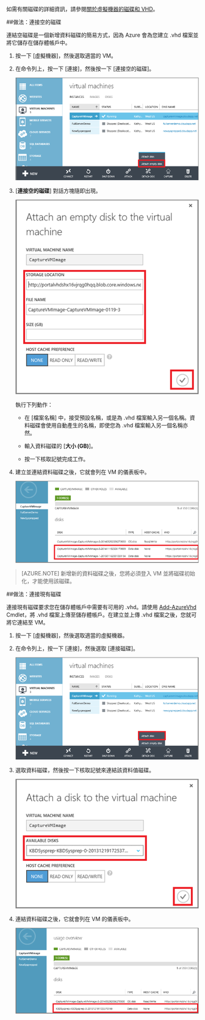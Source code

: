 
如需有關磁碟的詳細資訊，請參閱[關於虛擬機器的磁碟和 VHD](virtual-machines-linux-about-disks-vhds.md)。

##<a id="attachempty"></a>做法：連接空的磁碟

連結空磁碟是一個新增資料磁碟的簡易方式，因為 Azure 會為您建立 .vhd 檔案並將它儲存在儲存體帳戶中。

1. 按一下 [虛擬機器]，然後選取適當的 VM。

2. 在命令列上，按一下 [連接]，然後按一下 [連接空的磁碟]。


	![連接空的磁碟](./media/howto-attach-disk-windows-linux/AttachEmptyDisk.png)

3.	[**連接空的磁碟**] 對話方塊隨即出現。


	![連接新的空磁碟](./media/howto-attach-disk-windows-linux/AttachEmptyDetail.png)


	執行下列動作：

	- 在 [檔案名稱] 中，接受預設名稱，或是為 .vhd 檔案輸入另一個名稱。資料磁碟會使用自動產生的名稱，即使您為 .vhd 檔案輸入另一個名稱亦然。

	- 輸入資料磁碟的 [**大小 (GB)**]。

	- 按一下核取記號完成工作。

4.	建立並連結資料磁碟之後，它就會列在 VM 的儀表板中。

	![成功連接空的資料磁碟](./media/howto-attach-disk-windows-linux/AttachEmptySuccess.png)

> [AZURE.NOTE] 新增新的資料磁碟之後，您將必須登入 VM 並將磁碟初始化，才能使用該磁碟。


##<a id="attachexisting"></a>做法：連接現有磁碟

連接現有磁碟要求您在儲存體帳戶中需要有可用的 .vhd。請使用 [Add-AzureVhd](https://msdn.microsoft.com/library/azure/dn495173.aspx) Cmdlet，將 .vhd 檔案上傳至儲存體帳戶。在建立並上傳 .vhd 檔案之後，您就可將它連結至 VM。

1. 按一下 [虛擬機器]，然後選取適當的虛擬機器。

2. 在命令列上，按一下 [連接]，然後選取 [連接磁碟]。


	![連接資料磁碟](./media/howto-attach-disk-windows-linux/AttachExistingDisk.png)


3. 選取資料磁碟，然後按一下核取記號來連結該資料值磁碟。

	![輸入資料磁碟詳細資料](./media/howto-attach-disk-windows-linux/AttachExistingDetail.png)

4.	連結資料磁碟之後，它就會列在 VM 的儀表板中。


	![成功連接資料磁碟](./media/howto-attach-disk-windows-linux/AttachExistingSuccess.png)

<!---HONumber=AcomDC_0323_2016-->